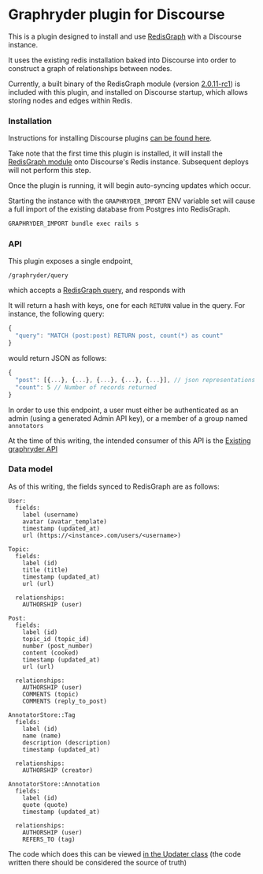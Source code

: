 # Graphryder plugin for Discourse

This is a plugin designed to install and use [RedisGraph](https://oss.redislabs.com/redisgraph/) with a Discourse instance.

It uses the existing redis installation baked into Discourse into order to construct a graph of relationships between nodes.

Currently, a built binary of the RedisGraph module (version [2.0.11-rc1](https://github.com/RedisGraph/RedisGraph/releases/tag/2.0.11-rc1)) is included with this plugin, and installed on Discourse startup, which allows storing nodes and edges within Redis.

### Installation

Instructions for installing Discourse plugins [can be found here](https://meta.discourse.org/t/install-plugins-in-discourse/19157).

Take note that the first time this plugin is installed, it will install the [RedisGraph module](https://oss.redislabs.com/redisgraph/#loading-redisgraph-into-redis) onto Discourse's Redis instance. Subsequent deploys will not perform this step.

Once the plugin is running, it will begin auto-syncing updates which occur.

Starting the instance with the `GRAPHRYDER_IMPORT` ENV variable set will cause a full import of the existing database from Postgres into RedisGraph.

```bash
GRAPHRYDER_IMPORT bundle exec rails s
```

### API

This plugin exposes a single endpoint,
```
/graphryder/query
```
which accepts a [RedisGraph query](https://oss.redislabs.com/redisgraph/commands/), and responds with

It will return a hash with keys, one for each `RETURN` value in the query. For instance, the following query:

```js
{
  "query": "MATCH (post:post) RETURN post, count(*) as count"
}
```
would return JSON as follows:
```js
{
  "post": [{...}, {...}, {...}, {...}, {...}], // json representations of post data stored in RedisGraph
  "count": 5 // Number of records returned
}
```

In order to use this endpoint, a user must either be authenticated as an admin (using a generated Admin API key), or a member of a group named `annotators`

At the time of this writing, the intended consumer of this API is the [Existing graphryder API](https://github.com/edgeryders/graphryder-api)


### Data model

As of this writing, the fields synced to RedisGraph are as follows:
```
User:
  fields:
    label (username)
    avatar (avatar_template)
    timestamp (updated_at)
    url (https://<instance>.com/users/<username>)

Topic:
  fields:
    label (id)
    title (title)
    timestamp (updated_at)
    url (url)

  relationships:
    AUTHORSHIP (user)

Post:
  fields:
    label (id)
    topic_id (topic_id)
    number (post_number)
    content (cooked)
    timestamp (updated_at)
    url (url)

  relationships:
    AUTHORSHIP (user)
    COMMENTS (topic)
    COMMENTS (reply_to_post)

AnnotatorStore::Tag
  fields:
    label (id)
    name (name)
    description (description)
    timestamp (updated_at)

  relationships:
    AUTHORSHIP (creator)

AnnotatorStore::Annotation
  fields:
    label (id)
    quote (quote)
    timestamp (updated_at)

  relationships:
    AUTHORSHIP (user)
    REFERS_TO (tag)

```

The code which does this can be viewed [in the Updater class](./blob/master/app/services/updater.rb) (the code written there should be considered the source of truth)
